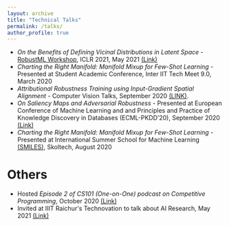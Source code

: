```yaml
---
layout: archive
title: "Technical Talks"
permalink: /talks/
author_profile: true
---
```

- *On the Benefits of Defining Vicinal Distributions in Latent Space* - [RobustML Workshop](https://sites.google.com/connect.hku.hk/robustml-2021/home), ICLR 2021, May 2021 [(Link)](https://iclr.cc/virtual/2021/workshop/2129#collapse-sl-3892)
- *Charting the Right Manifold: Manifold Mixup for Few-Shot Learning* - Presented at Student Academic Conference, Inter IIT Tech Meet 9.0, March 2020
- *Attributional Robustness Training using Input-Gradient Spatial Alignment* - Computer Vision Talks, September 2020 [(LINK)](https://www.youtube.com/watch?v=mnNuSg0d34s).
- *On Saliency Maps and Adversarial Robustness* - Presented at European Conference of Machine Learning and and Principles and Practice of Knowledge Discovery in Databases (ECML-PKDD’20), September 2020 [(Link)](https://slideslive.com/38932305/on-saliency-maps-and-adversarial-robustness?locale=cs)
- *Charting the Right Manifold: Manifold Mixup for Few-Shot Learning* - Presented at International Summer School for Machine Learning [(SMILES)](https://smiles.skoltech.ru/poster-presentations), Skoltech, August 2020

# Others
- Hosted *Episode 2 of CS101 (One-on-One) podcast on Competitive Programming*, October 2020 [(Link)](https://youtu.be/6WSLi6HKp8Y)
- Invited at IIIT Raichur's Technovation to talk about AI Research, May 2021 [(Link)](https://youtu.be/6WSLi6HKp8Y)